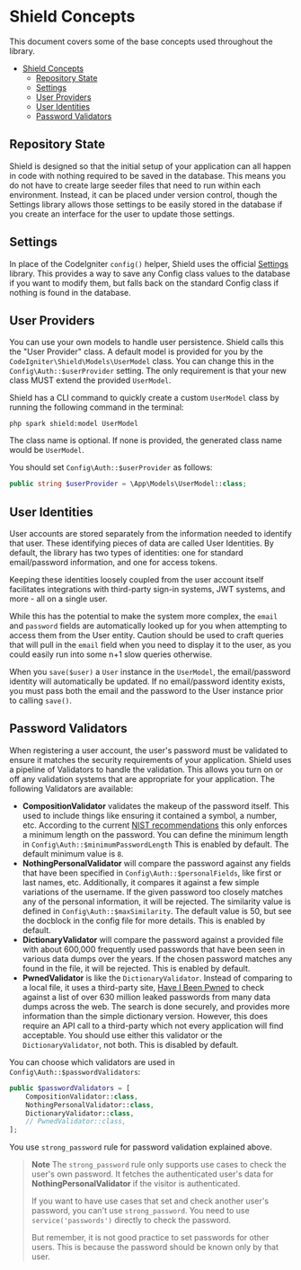 # Shield Concepts

This document covers some of the base concepts used throughout the library.

- [Shield Concepts](#shield-concepts)
  - [Repository State](#repository-state)
  - [Settings](#settings)
  - [User Providers](#user-providers)
  - [User Identities](#user-identities)
  - [Password Validators](#password-validators)

## Repository State

Shield is designed so that the initial setup of your application can all happen in code with nothing required to be
saved in the database. This means you do not have to create large seeder files that need to run within each environment.
Instead, it can be placed under version control, though the Settings library allows those settings to be easily stored
in the database if you create an interface for the user to update those settings.

## Settings

In place of the CodeIgniter `config()` helper, Shield uses the official [Settings](https://github.com/codeigniter4/settings)
library. This provides a way to save any Config class values to the database if you want to modify them, but falls back
on the standard Config class if nothing is found in the database.

## User Providers

You can use your own models to handle user persistence. Shield calls this the "User Provider" class.
A default model is provided for you by the `CodeIgniter\Shield\Models\UserModel` class. You can change
this in the `Config\Auth::$userProvider` setting. The only requirement is that your new class
MUST extend the provided `UserModel`.

Shield has a CLI command to quickly create a custom `UserModel` class by running the following
command in the terminal:

```console
php spark shield:model UserModel
```

The class name is optional. If none is provided, the generated class name would be `UserModel`.

You should set `Config\Auth::$userProvider` as follows:

```php
public string $userProvider = \App\Models\UserModel::class;
```

## User Identities

User accounts are stored separately from the information needed to identify that user. These identifying pieces of data are
called User Identities. By default, the library has two types of identities: one for standard email/password information,
and one for access tokens.

Keeping these identities loosely coupled from the user account itself facilitates integrations with third-party sign-in systems, JWT systems, and more - all on a single user.

While this has the potential to make the system more complex, the `email` and `password` fields are automatically
looked up for you when attempting to access them from the User entity. Caution should be used to craft queries that will pull
in the `email` field when you need to display it to the user, as you could easily run into some n+1 slow queries otherwise.

When you `save($user)` a `User` instance in the `UserModel`, the email/password identity will automatically be updated.
If no email/password identity exists, you must pass both the email and the password to the User instance prior to calling `save()`.

## Password Validators

When registering a user account, the user's password must be validated to ensure it matches the security requirements of
your application. Shield uses a pipeline of Validators to handle the validation. This allows you turn on or off any validation
systems that are appropriate for your application. The following Validators are available:

- **CompositionValidator** validates the makeup of the password itself. This used to include things
    like ensuring it contained a symbol, a number, etc. According to the current
    [NIST recommendations](https://pages.nist.gov/800-63-3/sp800-63b.html) this only enforces a
    minimum length on the password. You can define the minimum length in
    `Config\Auth::$minimumPasswordLength` This is enabled by default. The default minimum
    value is `8`.
- **NothingPersonalValidator** will compare the password against any fields that have been specified
    in `Config\Auth::$personalFields`, like first or last names, etc. Additionally, it compares it
    against a few simple variations of the username. If the given password too closely matches
    any of the personal information, it will be rejected. The similarity value is defined in
     `Config\Auth::$maxSimilarity`. The default value is 50, but see the docblock in the config
     file for more details. This is enabled by default.
- **DictionaryValidator** will compare the password against a provided file with about 600,000
    frequently used passwords that have been seen in various data dumps over the years. If the
    chosen password matches any found in the file, it will be rejected. This is enabled by default.
- **PwnedValidator** is like the `DictionaryValidator`. Instead of comparing to a local file, it
    uses a third-party site, [Have I Been Pwned](https://haveibeenpwned.com/Passwords) to check
    against a list of over 630 million leaked passwords from many data dumps across the web.
    The search is done securely, and provides more information than the simple dictionary version.
    However, this does require an API call to a third-party which not every application will
    find acceptable. You should use either this validator or the `DictionaryValidator`, not both.
    This is disabled by default.

You can choose which validators are used in `Config\Auth::$passwordValidators`:

```php
public $passwordValidators = [
    CompositionValidator::class,
    NothingPersonalValidator::class,
    DictionaryValidator::class,
    // PwnedValidator::class,
];
```

You use `strong_password` rule for password validation explained above.

> **Note**
> The `strong_password` rule only supports use cases to check the user's own password.
> It fetches the authenticated user's data for **NothingPersonalValidator**
> if the visitor is authenticated.
>
> If you want to have use cases that set and check another user's password,
> you can't use `strong_password`. You need to use `service('passwords')` directly
> to check the password.
>
> But remember, it is not good practice to set passwords for other users.
> This is because the password should be known only by that user.
